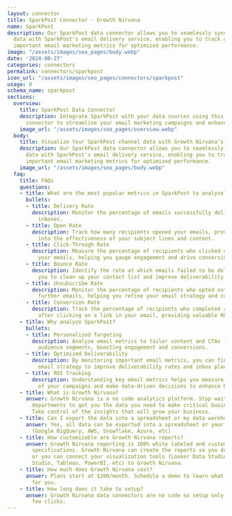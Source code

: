 ```yaml
---
layout: connector
title: SparkPost Connector - Growth Nirvana
name: SparkPost
description: Our SparkPost data connector allows you to seamlessly sync your email
  data with SparkPost's email delivery service, enabling you to track and analyze
  important email marketing metrics for optimized performance.
image: "/assets/images/seo_pages/body.webp"
date: '2024-08-27'
categories: connectors
permalink: connectors/sparkpost
icon_url: "/assets/images/seo_pages/connectors/sparkpost"
usage: 0
schema_name: sparkpost
sections:
  overview:
    title: SparkPost Data Connector
    description: Integrate SparkPost with your data sources using this powerful data
      connector to streamline your email marketing campaigns and enhance deliverability.
    image_url: "/assets/images/seo_pages/overview.webp"
  body:
    title: Visualize Your SparkPost channel data with Growth Nirvana's SparkPost Connector
    description: Our SparkPost data connector allows you to seamlessly sync your email
      data with SparkPost's email delivery service, enabling you to track and analyze
      important email marketing metrics for optimized performance.
    image_url: "/assets/images/seo_pages/body.webp"
  faq:
    title: FAQs
    questions:
    - title: What are the most popular metrics in SparkPost to analyze?
      bullets:
      - title: Delivery Rate
        description: Monitor the percentage of emails successfully delivered to recipients'
          inboxes.
      - title: Open Rate
        description: Track how many recipients opened your emails, providing insights
          into the effectiveness of your subject lines and content.
      - title: Click-Through Rate
        description: Measure the percentage of recipients who clicked on links within
          your emails, helping you gauge engagement and drive conversions.
      - title: Bounce Rate
        description: Identify the rate at which emails failed to be delivered, allowing
          you to clean up your contact list and improve deliverability.
      - title: Unsubscribe Rate
        description: Monitor the percentage of recipients who opted out of receiving
          further emails, helping you refine your email strategy and content.
      - title: Conversion Rate
        description: Track the percentage of recipients who completed a desired action
          after clicking on a link in your email, providing valuable ROI insights.
    - title: Why analyze SparkPost?
      bullets:
      - title: Personalized Targeting
        description: Analyze email metrics to tailor content and CTAs for specific
          audience segments, boosting engagement and conversions.
      - title: Optimized Deliverability
        description: By monitoring important email metrics, you can fine-tune your
          email strategy to improve deliverability rates and inbox placement.
      - title: ROI Tracking
        description: Understanding key email metrics helps you measure the effectiveness
          of your campaigns and make data-driven decisions to enhance ROI.
    - title: What is Growth Nirvana?
      answer: Growth Nirvana is a no code analytics platform. Stop waiting for other
        departments to get you the data you need to make critical business decisions.
        Take control of the insights that will grow your business.
    - title: Can I export the data into a spreadsheet or my data warehouse?
      answer: Yes, all data can be exported into a spreadsheet or your data warehouse
        (Google BigQuery, AWS, Snowflake, Azure, etc)
    - title: How customizable are Growth Nirvana reports?
      answer: Growth Nirvana reporting is 100% white labeled and customized to your
        specifications. Growth Nirvana can create the reports so you don’t have to
        or you can connect your visualization tools (Looker Data Studio/Google Data
        Studio, Tableau, PowerBI, etc) to Growth Nirvana.
    - title: How much does Growth Nirvana cost?
      answer: Plans start at $200/month. Schedule a demo to learn what plan is best
        for you.
    - title: How long does it take to setup?
      answer: Growth Nirvana data connectors are no code so setup only requires a
        few clicks.
---
```

